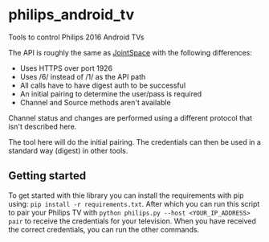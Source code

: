# philips_android_tv
Tools to control Philips 2016 Android TVs

The API is roughly the same as [JointSpace](http://jointspace.sourceforge.net/) with the following
differences:

* Uses HTTPS over port 1926
* Uses /6/ instead of /1/ as the API path
* All calls have to have digest auth to be successful
* An initial pairing to determine the user/pass is required
* Channel and Source methods aren't available

Channel status and changes are performed using a different protocol that isn't described here.

The tool here will do the initial pairing. The credentials can then be used in a standard way
(digest) in other tools.

## Getting started

To get started with thie library you can install the requirements with pip using:
`pip install -r requirements.txt`. After which you can run this script to pair your Philips TV 
with `python philips.py --host <YOUR_IP_ADDRESS> pair` to receive the credentials for your 
television. When you have received the correct credentials, you can run the other commands.

